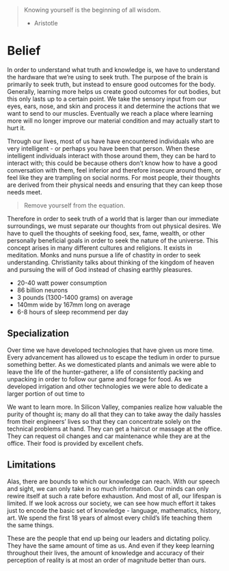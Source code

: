 > Knowing yourself is the beginning of all wisdom.
> - Aristotle

# Belief

In order to understand what truth and knowledge is, we have to understand the hardware that we’re using to seek truth. The purpose of the brain is primarily to seek truth, but instead to ensure good outcomes for the body. Generally, learning more helps us create good outcomes for out bodies, but this only lasts up to a certain point. We take the sensory input from our eyes, ears, nose, and skin and process it and determine the actions that we want to send to our muscles. Eventually we reach a place where learning more will no longer improve our material condition and may actually start to hurt it.

Through our lives, most of us have have encountered individuals who are very intelligent - or perhaps you have been that person. When these intelligent individuals interact with those around them, they can be hard to interact with; this could be because others don’t know how to have a good conversation with them, feel inferior and therefore insecure around them, or feel like they are trampling on social norms. For most people, their thoughts are derived from their physical needs and ensuring that they can keep those needs meet.

> Remove yourself from the equation.

Therefore in order to seek truth of a world that is larger than our immediate surroundings, we must  separate our thoughts from out physical desires. We have to quell the thoughts of seeking food, sex, fame, wealth, or other personally beneficial goals in order to seek the nature of the universe. This concept arises in many different cultures and religions. It exists in meditation. Monks and nuns pursue a life of chastity in order to seek understanding. Christianity talks about thinking of the kingdom of heaven and pursuing the will of God instead of chasing earthly pleasures.


- 20-40 watt power consumption
- 86 billion neurons
- 3 pounds (1300-1400 grams) on average
- 140mm wide by 167mm long on average
- 6-8 hours of sleep recommend per day

## Specialization

Over time we have developed technologies that have given us more time. Every advancement has allowed us to escape the tedium in order to pursue something better. As we domesticated plants and animals we were able to leave the life of the hunter-gatherer, a life of consistently packing and unpacking in order to follow our game and forage for food. As we developed irrigation and other technologies we were able to dedicate a larger portion of out time to

We want to learn more. In Silicon Valley, companies realize how valuable the purity of thought is; many do all that they can to take away the daily hassles from their engineers’ lives so that they can concentrate solely on the technical problems at hand. They can get a haircut or massage at the office. They can request oil changes and car maintenance while they are at the office. Their food is provided by excellent chefs.

## Limitations

Alas, there are bounds to which our knowledge can reach. With our speech and sight, we can only take in so much information. Our minds can only rewire itself at such a rate before exhaustion. And most of all, our lifespan is limited. If we look across our society, we can see how much effort it takes just to encode the basic set of knowledge - language, mathematics, history, art. We spend the first 18 years of almost every child’s life teaching them the same things.

These are the people that end up being our leaders and dictating policy. They have the same amount of time as us. And even if they keep learning throughout their lives, the amount of knowledge and accuracy of their perception of reality is at most an order of magnitude better than ours.